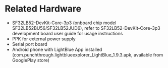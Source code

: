# Related Hardware
* SF32LB52-DevKit-Core-3p3 (onboard chip model SF32LB52BU56/SF32LB52JUD6), refer to SF32LB52-DevKit-Core-3p3 development board user guide for usage instructions
* PPK for external power supply
* Serial port board
* Android phone with LightBlue App installed (com.punchthrough.lightblueexplorer_LightBlue_1.9.3.apk, available from GooglePlay store)